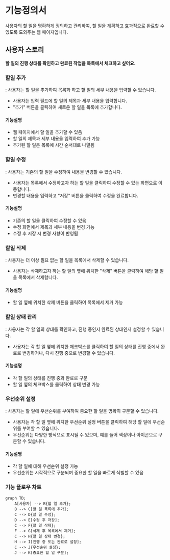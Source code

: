 # 기능정의서

사용자의 할 일을 명확하게 정의하고 관리하여, 할 일을 계획하고 효과적으로 완료할 수 있도록 도와주는 웹 페이지입니다.

## 사용자 스토리

**할 일의 진행 상태를 확인하고 완료된 작업을 목록에서 체크하고 싶어요.**

### 할일 추가
: 사용자는 할 일을 추가하여 목록화 하고 할 일의 세부 내용을 입력할 수 있습니다.

- 사용자는 입력 필드에 할 일의 제목과 세부 내용을 입력합니다.
- "추가" 버튼을 클릭하여 새로운 할 일을 목록에 추가합니다.

#### 기능설명
- 웹 페이지에서 할 일을 추가할 수 있음
- 할 일의 제목과 세부 내용을 입력하여 추가 가능
- 추가된 할 일은 목록에 시간 순서대로 나열됨


### 할일 수정
: 사용자는 기존의 할 일을 수정하여 내용을 변경할 수 있습니다.

- 사용자는 목록에서 수정하고자 하는 할 일을 클릭하여 수정할 수 있는 화면으로 이동합니다.
- 변경할 내용을 입력하고 "저장" 버튼을 클릭하여 수정을 완료합니다.

#### 기능설명
- 기존의 할 일을 클릭하여 수정할 수 있음
- 수정 화면에서 제목과 세부 내용을 변경 가능
- 수정 후 저장 시 변경 사항이 반영됨


### 할일 삭제
: 사용자는 더 이상 필요 없는 할 일을 목록에서 삭제할 수 있습니다.

- 사용자는 삭제하고자 하는 할 일의 옆에 위치한 "삭제" 버튼을 클릭하여 해당 할 일을 목록에서 삭제합니다.

#### 기능설명
- 할 일 옆에 위치한 삭제 버튼을 클릭하여 목록에서 제거 가능


### 할일 상태 관리
: 사용자는 각 할 일의 상태를 확인하고, 진행 중인지 완료된 상태인지 설정할 수 있습니다.

- 사용자는 각 할 일 옆에 위치한 체크박스를 클릭하여 할 일의 상태를 진행 중에서 완료로 변경하거나, 다시 진행 중으로 변경할 수 있습니다.

#### 기능설명
- 각 할 일의 상태를 진행 중과 완료로 구분
- 할 일 옆의 체크박스를 클릭하여 상태 변경 가능


### 우선순위 설정
: 사용자는 할 일에 우선순위를 부여하여 중요한 할 일을 명확히 구분할 수 있습니다.

- 사용자는 각 할 일 옆에 위치한 우선순위 설정 버튼을 클릭하여 해당 할 일에 우선순위를 부여할 수 있습니다.
- 우선순위는 다양한 방식으로 표시될 수 있으며, 예를 들어 색상이나 아이콘으로 구분할 수 있습니다.

#### 기능설명
- 각 할 일에 대해 우선순위 설정 가능
- 우선순위는 시각적으로 구분되며 중요한 할 일을 빠르게 식별할 수 있음



### 기능 플로우 차트

```mermaid
graph TD;
    A[사용자] --> B{할 일 추가};
    B --> C[할 일 목록에 추가];
    C --> D{할 일 수정};
    D --> E[수정 후 저장];
    C --> F{할 일 삭제};
    F --> G[삭제 후 목록에서 제거];
    C --> H{할 일 상태 변경};
    H --> I[진행 중 또는 완료로 설정];
    C --> J{우선순위 설정};
    J --> K[중요한 할 일 구분];
